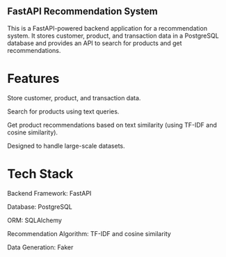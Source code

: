 ## FastAPI Recommendation System
This is a FastAPI-powered backend application for a recommendation system. It stores customer, product, and transaction data in a PostgreSQL database and provides an API to search for products and get recommendations.

# Features
Store customer, product, and transaction data.

Search for products using text queries.

Get product recommendations based on text similarity (using TF-IDF and cosine similarity).

Designed to handle large-scale datasets.

# Tech Stack
Backend Framework: FastAPI

Database: PostgreSQL

ORM: SQLAlchemy

Recommendation Algorithm: TF-IDF and cosine similarity

Data Generation: Faker
